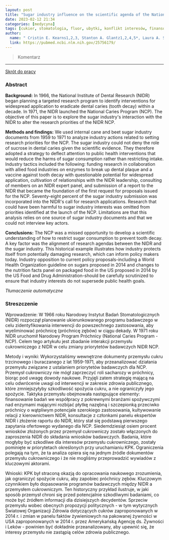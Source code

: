 ```yaml
---
layout: post
title: "Sugar industry influence on the scientific agenda of the National Institute of Dental Research's 1971 National Caries Program: a historical analysis of internal documents "
date: 2023-02-12 21:34
categories: [medycyna]
tags: [cukier, stomatologia, fluor, ubytki, konflikt interesów, finansowanie, przemysł farmaceutyczny, przemysł spożywczy]
author:
  name: " Cristin E. Kearns1,2,3, Stanton A. Glantz1,2,4,5*, Laura A. Schmidt1,2,6,7"
  link: https://pubmed.ncbi.nlm.nih.gov/25756179/
---
```


> Komentarz
> 
<hr>

[Skrót do pracy](https://pubmed.ncbi.nlm.nih.gov/25756179/) 

### Abstract
**Background:** In 1966, the National Institute of Dental Research (NIDR) began planning a targeted research program to identify interventions for widespread application to eradicate dental caries (tooth decay) within a decade. In 1971, the NIDR launched the National Caries Program (NCP). The objective of this paper is to explore the sugar industry's interaction with the NIDR to alter the research priorities of the NIDR NCP.

**Methods and findings:** We used internal cane and beet sugar industry documents from 1959 to 1971 to analyze industry actions related to setting research priorities for the NCP. The sugar industry could not deny the role of sucrose in dental caries given the scientific evidence. They therefore adopted a strategy to deflect attention to public health interventions that would reduce the harms of sugar consumption rather than restricting intake. Industry tactics included the following: funding research in collaboration with allied food industries on enzymes to break up dental plaque and a vaccine against tooth decay with questionable potential for widespread application, cultivation of relationships with the NIDR leadership, consulting of members on an NIDR expert panel, and submission of a report to the NIDR that became the foundation of the first request for proposals issued for the NCP. Seventy-eight percent of the sugar industry submission was incorporated into the NIDR's call for research applications. Research that could have been harmful to sugar industry interests was omitted from priorities identified at the launch of the NCP. Limitations are that this analysis relies on one source of sugar industry documents and that we could not interview key actors.

**Conclusions:** The NCP was a missed opportunity to develop a scientific understanding of how to restrict sugar consumption to prevent tooth decay. A key factor was the alignment of research agendas between the NIDR and the sugar industry. This historical example illustrates how industry protects itself from potentially damaging research, which can inform policy makers today. Industry opposition to current policy proposals-including a World Health Organization guideline on sugars proposed in 2014 and changes to the nutrition facts panel on packaged food in the US proposed in 2014 by the US Food and Drug Administration-should be carefully scrutinized to ensure that industry interests do not supersede public health goals.

*Tłumaczenie automatyczne*

### Streszczenie
Wprowadzenie: W 1966 roku Narodowy Instytut Badań Stomatologicznych (NIDR) rozpoczął planowanie ukierunkowanego programu badawczego w celu zidentyfikowania interwencji do powszechnego zastosowania, aby wyeliminować próchnicę (próchnicę zębów) w ciągu dekady. W 1971 roku NIDR uruchomił Narodowy Program Próchnicy (National Caries Program - NCP). Celem tego artykułu jest zbadanie interakcji przemysłu cukrowniczego z NIDR w celu zmiany priorytetów badawczych NIDR NCP.  
  
Metody i wyniki: Wykorzystaliśmy wewnętrzne dokumenty przemysłu cukru trzcinowego i buraczanego z lat 1959-1971, aby przeanalizować działania przemysłu związane z ustalaniem priorytetów badawczych dla NCP. Przemysł cukrowniczy nie mógł zaprzeczyć roli sacharozy w próchnicy, biorąc pod uwagę dowody naukowe. Przyjęli zatem strategię mającą na celu odwrócenie uwagi od interwencji w zakresie zdrowia publicznego, które zmniejszyłyby szkodliwość spożycia cukru, a nie ograniczyły jego spożycie. Taktyka przemysłu obejmowała następujące elementy: finansowanie badań we współpracy z pokrewnymi branżami spożywczymi nad enzymami mającymi rozbijać płytkę nazębną i szczepionką przeciwko próchnicy o wątpliwym potencjale szerokiego zastosowania, kultywowanie relacji z kierownictwem NIDR, konsultacje z członkami panelu ekspertów NIDR i złożenie raportu do NIDR, który stał się podstawą pierwszego zapytania ofertowego wydanego dla NCP. Siedemdziesiąt osiem procent wniosków złożonych przez przemysł cukrowniczy zostało włączonych do zaproszenia NIDR do składania wniosków badawczych. Badania, które mogłyby być szkodliwe dla interesów przemysłu cukrowniczego, zostały pominięte w priorytetach określonych przy uruchamianiu KPK. Ograniczenia polegają na tym, że ta analiza opiera się na jednym źródle dokumentów przemysłu cukrowniczego i że nie mogliśmy przeprowadzić wywiadów z kluczowymi aktorami.  
  
Wnioski: KPK był straconą okazją do opracowania naukowego zrozumienia, jak ograniczyć spożycie cukru, aby zapobiec próchnicy zębów. Kluczowym czynnikiem było dopasowanie programów badawczych między NIDR a przemysłem cukrowniczym. Ten historyczny przykład ilustruje, w jaki sposób przemysł chroni się przed potencjalnie szkodliwymi badaniami, co może być źródłem informacji dla dzisiejszych decydentów. Sprzeciw przemysłu wobec obecnych propozycji politycznych - w tym wytycznych Światowej Organizacji Zdrowia dotyczących cukrów zaproponowanych w 2014 r. i zmian w panelu faktów żywieniowych na pakowanej żywności w USA zaproponowanych w 2014 r. przez Amerykańską Agencję ds. Żywności i Leków - powinien być dokładnie przeanalizowany, aby upewnić się, że interesy przemysłu nie zastąpią celów zdrowia publicznego.